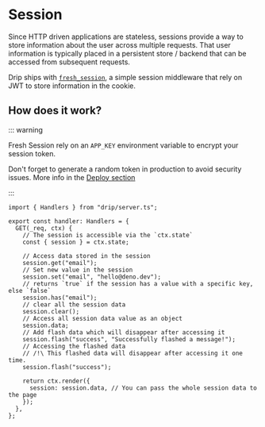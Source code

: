# Session

Since HTTP driven applications are stateless, sessions provide a way to store
information about the user across multiple requests. That user information is
typically placed in a persistent store / backend that can be accessed from
subsequent requests.

Drip ships with [`fresh_session`](https://github.com/xstevenyung/fresh-session),
a simple session middleware that rely on JWT to store information in the cookie.

## How does it work?

::: warning

Fresh Session rely on an `APP_KEY` environment variable to encrypt your session
token.

Don't forget to generate a random token in production to avoid security issues.
More info in the [Deploy section](/deploy)

:::

```tsx
import { Handlers } from "drip/server.ts";

export const handler: Handlers = {
  GET(_req, ctx) {
    // The session is accessible via the `ctx.state`
    const { session } = ctx.state;

    // Access data stored in the session
    session.get("email");
    // Set new value in the session
    session.set("email", "hello@deno.dev");
    // returns `true` if the session has a value with a specific key, else `false`
    session.has("email");
    // clear all the session data
    session.clear();
    // Access all session data value as an object
    session.data;
    // Add flash data which will disappear after accessing it
    session.flash("success", "Successfully flashed a message!");
    // Accessing the flashed data
    // /!\ This flashed data will disappear after accessing it one time.
    session.flash("success");

    return ctx.render({
      session: session.data, // You can pass the whole session data to the page
    });
  },
};
```
